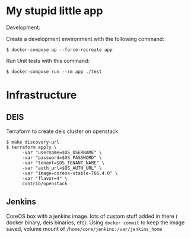# My stupid little app

Development:

Create a development environment with the following command:

```
$ docker-compose up --force-recreate app
```

Run Unit tests with this command:

```
$ docker-compose run --rm app ./test
```





# Infrastructure

## DEIS

Terraform to create deis cluster on openstack

```
$ make discovery-url
$ terraform apply \
      -var "username=$OS_USERNAME" \
      -var "password=$OS_PASSWORD" \
      -var "tenant=$OS_TENANT_NAME" \
      -var "auth_url=$OS_AUTH_URL" \
      -var "image=coreos-stable-766.4.0" \
      -var "flavor=4" \
      contrib/openstack
```

## Jenkins

CoreOS box with a jenkins image.   lots of custom stuff added in there ( docker binary, deis binaries, etc).  Using `docker commit` to keep the image saved,  volume mount of `/home/core/jenkins:/var/jenkins_home`
